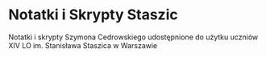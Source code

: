 # Notatki i Skrypty Staszic
Notatki i skrypty Szymona Cedrowskiego udostępnione do użytku uczniów XIV LO im. Stanisława Staszica w Warszawie
